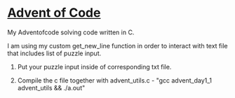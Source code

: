 # <a href="https://adventofcode.com/">Advent of Code</a>

My Adventofcode solving code written in C.

I am using my custom get_new_line function in order to interact with text file that includes list of puzzle input. 

1) Put your puzzle input inside of corresponding txt file.

2) Compile the c file together with advent_utils.c - "gcc advent_day1_1 advent_utils && ./a.out"
